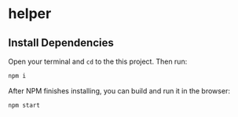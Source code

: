 # helper

## Install Dependencies

Open your terminal and `cd` to the this project. Then run:

```bash
npm i
```

After NPM finishes installing, you can build and run it in the browser:

```bash
npm start
```
